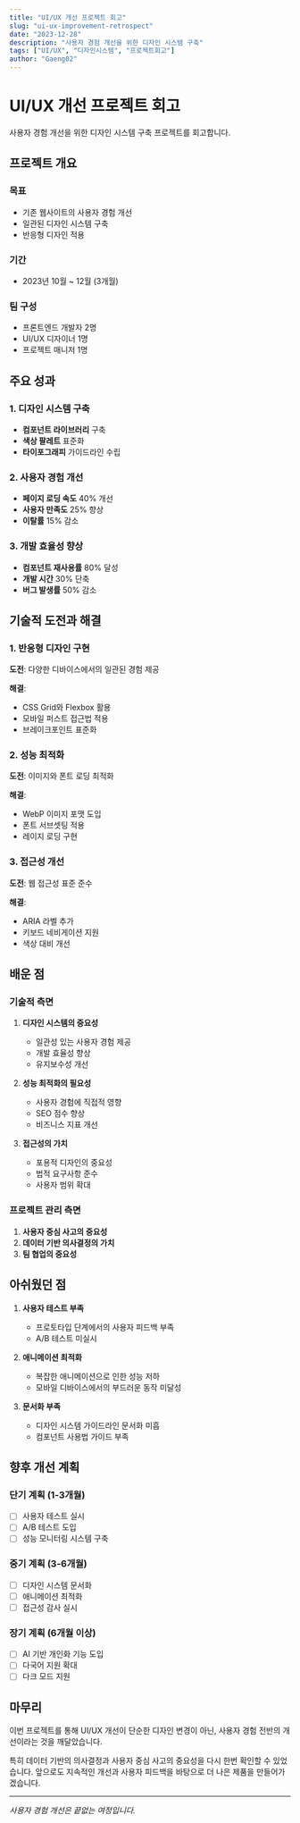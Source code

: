 ```yaml
---
title: "UI/UX 개선 프로젝트 회고"
slug: "ui-ux-improvement-retrospect"
date: "2023-12-28"
description: "사용자 경험 개선을 위한 디자인 시스템 구축"
tags: ["UI/UX", "디자인시스템", "프로젝트회고"]
author: "Gaeng02"
---
```


# UI/UX 개선 프로젝트 회고

사용자 경험 개선을 위한 디자인 시스템 구축 프로젝트를 회고합니다.

## 프로젝트 개요

### 목표
- 기존 웹사이트의 사용자 경험 개선
- 일관된 디자인 시스템 구축
- 반응형 디자인 적용

### 기간
- 2023년 10월 ~ 12월 (3개월)

### 팀 구성
- 프론트엔드 개발자 2명
- UI/UX 디자이너 1명
- 프로젝트 매니저 1명

## 주요 성과

### 1. 디자인 시스템 구축
- **컴포넌트 라이브러리** 구축
- **색상 팔레트** 표준화
- **타이포그래피** 가이드라인 수립

### 2. 사용자 경험 개선
- **페이지 로딩 속도** 40% 개선
- **사용자 만족도** 25% 향상
- **이탈률** 15% 감소

### 3. 개발 효율성 향상
- **컴포넌트 재사용률** 80% 달성
- **개발 시간** 30% 단축
- **버그 발생률** 50% 감소

## 기술적 도전과 해결

### 1. 반응형 디자인 구현
**도전**: 다양한 디바이스에서의 일관된 경험 제공

**해결**: 
- CSS Grid와 Flexbox 활용
- 모바일 퍼스트 접근법 적용
- 브레이크포인트 표준화

### 2. 성능 최적화
**도전**: 이미지와 폰트 로딩 최적화

**해결**:
- WebP 이미지 포맷 도입
- 폰트 서브셋팅 적용
- 레이지 로딩 구현

### 3. 접근성 개선
**도전**: 웹 접근성 표준 준수

**해결**:
- ARIA 라벨 추가
- 키보드 네비게이션 지원
- 색상 대비 개선

## 배운 점

### 기술적 측면
1. **디자인 시스템의 중요성**
   - 일관성 있는 사용자 경험 제공
   - 개발 효율성 향상
   - 유지보수성 개선

2. **성능 최적화의 필요성**
   - 사용자 경험에 직접적 영향
   - SEO 점수 향상
   - 비즈니스 지표 개선

3. **접근성의 가치**
   - 포용적 디자인의 중요성
   - 법적 요구사항 준수
   - 사용자 범위 확대

### 프로젝트 관리 측면
1. **사용자 중심 사고의 중요성**
2. **데이터 기반 의사결정의 가치**
3. **팀 협업의 중요성**

## 아쉬웠던 점

1. **사용자 테스트 부족**
   - 프로토타입 단계에서의 사용자 피드백 부족
   - A/B 테스트 미실시

2. **애니메이션 최적화**
   - 복잡한 애니메이션으로 인한 성능 저하
   - 모바일 디바이스에서의 부드러운 동작 미달성

3. **문서화 부족**
   - 디자인 시스템 가이드라인 문서화 미흡
   - 컴포넌트 사용법 가이드 부족

## 향후 개선 계획

### 단기 계획 (1-3개월)
- [ ] 사용자 테스트 실시
- [ ] A/B 테스트 도입
- [ ] 성능 모니터링 시스템 구축

### 중기 계획 (3-6개월)
- [ ] 디자인 시스템 문서화
- [ ] 애니메이션 최적화
- [ ] 접근성 감사 실시

### 장기 계획 (6개월 이상)
- [ ] AI 기반 개인화 기능 도입
- [ ] 다국어 지원 확대
- [ ] 다크 모드 지원

## 마무리

이번 프로젝트를 통해 UI/UX 개선이 단순한 디자인 변경이 아닌, 사용자 경험 전반의 개선이라는 것을 깨달았습니다. 

특히 데이터 기반의 의사결정과 사용자 중심 사고의 중요성을 다시 한번 확인할 수 있었습니다. 앞으로도 지속적인 개선과 사용자 피드백을 바탕으로 더 나은 제품을 만들어가겠습니다.

---

*사용자 경험 개선은 끝없는 여정입니다.*

